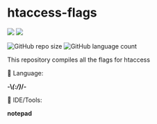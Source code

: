 # htaccess-flags

<p align="left">

  <a href="https://www.linkedin.com/in/vin%C3%ADcius-valle-beraldo-9b85a2208/" alt="Linkedin">
  <img src="https://img.shields.io/badge/-Linkedin-0e76a8?style=flat-square&logo=Linkedin&logoColor=white&link=" /></a>

  <a href="https://www.instagram.com/marquis_cthulhu_styles/" alt="Instagram">
  <img src="https://img.shields.io/badge/-Instagram-DF0174?style=flat-square&labelColor=DF0174&logo=instagram&logoColor=white&link=LINK-DO-SEU-INSTAGRAM"/></a>
</p>  

![GitHub repo size](https://img.shields.io/github/repo-size/MrFahrenhei/htaccess-flags?style=for-the-badge)
![GitHub language count](https://img.shields.io/github/languages/count/MrFahrenhei/htaccess-flags?style=for-the-badge)

This repository compiles all the flags for htaccess

<p align="left">
  🦄 Language: <strong> 
  
  -\\_(:/)_/-
  
  </strong>
</p>

<p align="left">
  💼 IDE/Tools: <strong>
  
  notepad
  
  </strong>
</p>
